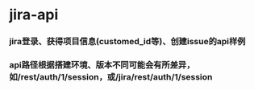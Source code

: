 # jira-api
### jira登录、获得项目信息(customed_id等)、创建issue的api样例                   
### api路径根据搭建环境、版本不同可能会有所差异，如/rest/auth/1/session，或/jira/rest/auth/1/session
